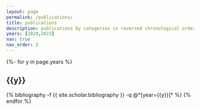 ```yaml
---
layout: page
permalink: /publications/
title: publications
description: publications by categories in reversed chronological order. generated by jekyll-scholar.
years: [2024,2023]
nav: true
nav_order: 2
---
```

<!-- _pages/publications.md -->
<div class="publications">

{%- for y in page.years %}
  <h2 class="year">{{y}}</h2>
  {% bibliography -f {{ site.scholar.bibliography }} -q @*[year={{y}}]* %}
{% endfor %}

</div>
